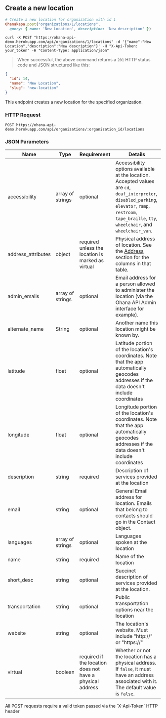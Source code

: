 ## Create a new location

```ruby
# Create a new location for organization with id 1
Ohanakapa.post("organizations/1/locations",
  query: { name: 'New Location', description: 'New description' })
```

```shell
curl -X POST "https://ohana-api-demo.herokuapp.com/api/organizations/1/locations" -d '{"name":"New Location","description":"New description"}' -H "X-Api-Token: your_token" -H "Content-Type: application/json"
```

> When successful, the above command returns a `201` HTTP status code and JSON
> structured like this:

```json
{
  "id": 14,
  "name": "New Location",
  "slug": "new-location"
}
```

This endpoint creates a new location for the specified organization.

### HTTP Request

`POST https://ohana-api-demo.herokuapp.com/api/organizations/:organization_id/locations`

### JSON Parameters

| Name | Type | Requirement | Details |
--------- | ----------- | ---- | ---------
| accessibility | array of strings | optional | Accessibility options available at the location. Accepted values are `cd`, `deaf_interpreter`, `disabled_parking`, `elevator`, `ramp`, `restroom`, `tape_braille`, `tty`, `wheelchair`, and `wheelchair_van`. |
| address_attributes | object | required unless the location is marked as virtual | Physical address of location. See the [Address](#address) section for the columns in that table. |
| admin_emails | array of strings | optional | Email address for a person allowed to administer the location (via the Ohana API Admin interface for example). |
| alternate_name | String | optional | Another name this location might be known by. |
| latitude | float | optional | Latitude portion of the location's coordinates. Note that the app automatically geocodes addresses if the data doesn't include coordinates |
| longitude | float | optional | Longitude portion of the location's coordinates. Note that the app automatically geocodes addresses if the data doesn't include coordinates |
| description | string | required | Description of services provided at the location |
| email | string | optional | General Email address for location. Emails that belong to contacts should go in the Contact object. |
| languages | array of strings | optional | Languages spoken at the location |
| name | string | required | Name of the location |
| short_desc | string | optional | Succinct description of services provided at the location. |
| transportation | string | optional | Public transportation options near the location |
| website | string | optional | The location's website. Must include "http://" or "https://" |
| virtual | boolean | required if the location does not have a physical address | Whether or not the location has a physical address. If `false`, it must have an address associated with it. The default value is `false`. |


<aside class="warning">All POST requests require a valid token passed via the
`X-Api-Token` HTTP header</aside>

